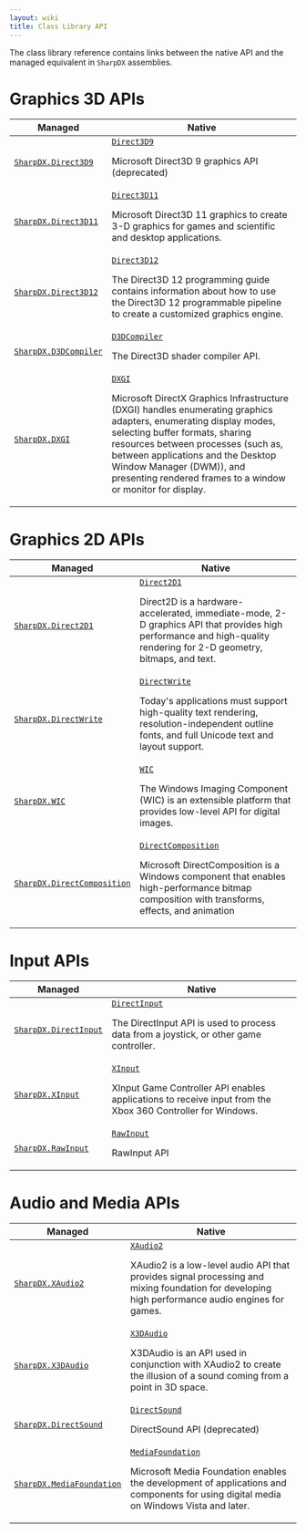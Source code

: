 ```yaml
---
layout: wiki
title: Class Library API
---
```


The class library reference contains links between the native API and the managed equivalent in `SharpDX` assemblies.

# Graphics 3D APIs

Managed | Native
----- | --------------------------------
[`SharpDX.Direct3D9`](direct3d9.html) | [`Direct3D9`](https://msdn.microsoft.com/en-us/library/windows/desktop/bb219837.aspx) <p>Microsoft Direct3D 9 graphics API (deprecated)</p>
[`SharpDX.Direct3D11`](direct3d11.html) | [`Direct3D11`](https://msdn.microsoft.com/en-us/library/windows/desktop/ff476080.aspx) <p>Microsoft Direct3D 11 graphics to create 3-D graphics for games and scientific and desktop applications.</p>
[`SharpDX.Direct3D12`](direct3d12.html) | [`Direct3D12`](https://msdn.microsoft.com/en-us/library/windows/desktop/dn903821.aspx) <p>The Direct3D 12 programming guide contains information about how to use the Direct3D 12 programmable pipeline to create a customized graphics engine.</p>
[`SharpDX.D3DCompiler`](d3dcompiler.html) | [`D3DCompiler`](https://msdn.microsoft.com/en-us/library/windows/desktop/dd607340.aspx) <p>The Direct3D shader compiler API.</p>
[`SharpDX.DXGI`](dxgi.html) | [`DXGI`](https://msdn.microsoft.com/en-us/library/windows/desktop/hh404534.aspx) <p>Microsoft DirectX Graphics Infrastructure (DXGI) handles enumerating graphics adapters, enumerating display modes, selecting buffer formats, sharing resources between processes (such as, between applications and the Desktop Window Manager (DWM)), and presenting rendered frames to a window or monitor for display.</p>

# Graphics 2D APIs

Managed | Native
----- | --------------------------------
[`SharpDX.Direct2D1`](direct2d1.html) | [`Direct2D1`](https://msdn.microsoft.com/en-us/library/windows/desktop/dd370990.aspx) <p>Direct2D is a hardware-accelerated, immediate-mode, 2-D graphics API that provides high performance and high-quality rendering for 2-D geometry, bitmaps, and text.</p>
[`SharpDX.DirectWrite`](directwrite.html) | [`DirectWrite`](https://msdn.microsoft.com/en-us/library/windows/desktop/dd368038.aspx) <p>Today's applications must support high-quality text rendering, resolution-independent outline fonts, and full Unicode text and layout support.</p>
[`SharpDX.WIC`](wic.html) | [`WIC`](https://msdn.microsoft.com/en-us/library/windows/desktop/ee719902.aspx) <p>The Windows Imaging Component (WIC) is an extensible platform that provides low-level API for digital images.</p>
[`SharpDX.DirectComposition`](directcomposition.html) | [`DirectComposition`](https://msdn.microsoft.com/en-us/library/windows/desktop/hh437371.aspx) <p>Microsoft DirectComposition is a Windows component that enables high-performance bitmap composition with transforms, effects, and animation</p>

# Input APIs

Managed | Native
----- | --------------------------------
[`SharpDX.DirectInput`](directinput.html) | [`DirectInput`](https://msdn.microsoft.com/en-us/library/windows/desktop/ee416842.aspx) <p>The DirectInput API is used to process data from a joystick, or other game controller.</p>
[`SharpDX.XInput`](xinput.html) | [`XInput`](https://msdn.microsoft.com/en-us/library/windows/desktop/hh405053.aspx) <p>XInput Game Controller API enables applications to receive input from the Xbox 360 Controller for Windows.</p>
[`SharpDX.RawInput`](rawinput.html) | [`RawInput`](https://msdn.microsoft.com/en-us/library/windows/desktop/ms645536.aspx) <p>RawInput API</p>

# Audio and Media APIs

Managed | Native
----- | --------------------------------
[`SharpDX.XAudio2`](xaudio2.html) | [`XAudio2`](https://msdn.microsoft.com/en-us/library/windows/desktop/hh405049.aspx) <p>XAudio2 is a low-level audio API that provides signal processing and mixing foundation for developing high performance audio engines for games.</p>
[`SharpDX.X3DAudio`](x3daudio.html) | [`X3DAudio`](https://msdn.microsoft.com/en-us/library/windows/desktop/ee415714.aspx) <p>X3DAudio is an API used in conjunction with XAudio2 to create the illusion of a sound coming from a point in 3D space.</p>
[`SharpDX.DirectSound`](directsound.html) | [`DirectSound`](https://msdn.microsoft.com/en-us/library/windows/desktop/ee416960.aspx) <p>DirectSound API (deprecated)</p>
[`SharpDX.MediaFoundation`](mediafoundation.html) | [`MediaFoundation`](https://msdn.microsoft.com/en-us/library/windows/desktop/ms694197.aspx) <p>Microsoft Media Foundation enables the development of applications and components for using digital media on Windows Vista and later.</p>
